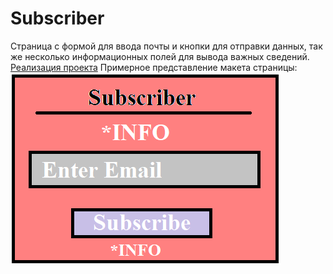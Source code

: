 # Subscriber
Страница с формой для ввода почты и кнопки для отправки данных,
так же несколько информационных полей для вывода важных сведений.
<a href="subscriber.sovagithub.beget.tech" terget="_blank">Реализация проекта</a>
Примерное представление макета страницы:
<img src="maket.png" alt="Макет">


